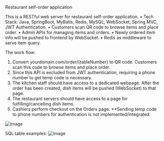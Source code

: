 Restaurant self-order application

This is a RESTful web server for restaurant self-order application.
•	Tech Stack: Java, SpringBoot, MyBatis, Redis, MySQL, WebSocket, Spring MVC, JWT Authentication.
•	Customers scan QR code to browse items and place order.
•	Admin APIs for managing items and orders. 
•	Newly ordered item info will be pushed to frontend by WebSocket.
•	Redis as middleware to serve item query. 

The work flow:
1. Convert yourdomain.com/order/{tableNumber} to QR code. Customers scan this code to browse items and place order.
2. Since this API is excluded from JWT authentication, requiring a phone number to get temp code is necessary.
3. The kitchen staff should have access to a dedicated webpage. After the order has been created, dish items will be pushed (WebSocket) to that page.
4. The restaurant servers should have access to a page for fulfilling/cancelling dish items.
5. Cashiers perform checkout on the Orders page.
**Sending temp code to phone numbers for authentication is not implemented/integrated.

![image](https://github.com/user-attachments/assets/5c56bf00-c46c-4f04-9e3b-815cbb609977)


SQL table examples:
![image](https://github.com/user-attachments/assets/8119fe28-69b7-41f5-83a7-4689556dab79)
